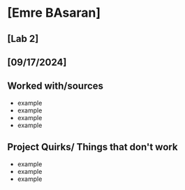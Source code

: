 # [Emre BAsaran]
## [Lab 2]
## [09/17/2024]
## Worked with/sources 
* example
* example
* example
* example
## Project Quirks/ Things that don't work
* example
* example
* example
